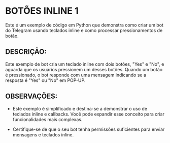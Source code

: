 # BOTÕES INLINE 1
Este é um exemplo de código em Python que demonstra como criar um bot do Telegram usando teclados inline e como processar pressionamentos de botão.

## DESCRIÇÃO:
Este exemplo de bot cria um teclado inline com dois botões, "Yes" e "No", e aguarda que os usuários pressionem um desses botões. Quando um botão é pressionado, o bot responde com uma mensagem indicando se a resposta é "Yes" ou "No" em POP-UP.

## OBSERVAÇÕES:

- Este exemplo é simplificado e destina-se a demonstrar o uso de teclados inline e callbacks. Você pode expandir esse conceito para criar funcionalidades mais complexas.

- Certifique-se de que o seu bot tenha permissões suficientes para enviar mensagens e teclados inline.

